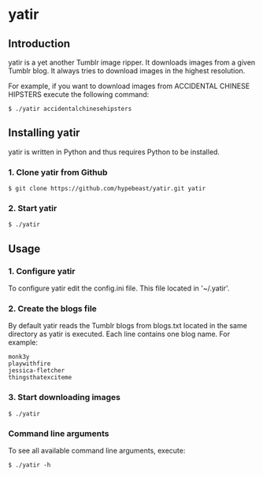 yatir
=====

## Introduction

yatir is a yet another Tumblr image ripper. It downloads images from a given Tumblr blog. It always tries to download images in the highest resolution.

For example, if you want to download images from ACCIDENTAL CHINESE HIPSTERS execute the following command:

    $ ./yatir accidentalchinesehipsters

## Installing yatir

yatir is written in Python and thus requires Python to be installed.

### 1. Clone yatir from Github

    $ git clone https://github.com/hypebeast/yatir.git yatir

### 2. Start yatir
    $ ./yatir

## Usage

### 1. Configure yatir

To configure yatir edit the config.ini file. This file located in '~/.yatir'.

### 2. Create the blogs file

By default yatir reads the Tumblr blogs from blogs.txt located in the same directory as yatir is executed. Each line contains one blog name. For example:

```text
monk3y
playwithfire
jessica-fletcher
thingsthatexciteme
```

### 3. Start downloading images

    $ ./yatir

### Command line arguments

To see all available command line arguments, execute:

    $ ./yatir -h
